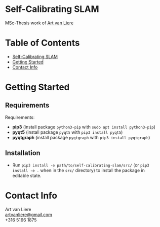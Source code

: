 # Self-Calibrating SLAM

MSc-Thesis work  of [Art van Liere](mailto:artvanliere@gmail.com)

# Table of Contents

- [Self-Calibrating SLAM](#self-calibrating-slam)
- [Getting Started](#getting-started)
- [Contact Info](#contact-info)

# Getting Started

## Requirements

Requirements:
- **pip3** (install package ```python3-pip``` with ```sudo apt install python3-pip```)
- **pyqt5** (install package ```pyqt5``` with ```pip3 install pyqt5```)
- **pyqtgraph** (install package ```pyqtgraph``` with ```pip3 install pyqtgraph```)

## Installation

- Run ```pip3 install -e path/to/self-calibrating-slam/src/``` (or ```pip3 install -e .``` when in the ```src/``` directory) to install the package in editable state.

# Contact Info

Art van Liere\
[artvanliere@gmail.com](mailto:artvanliere@gmail.com)\
+316 5166 1875